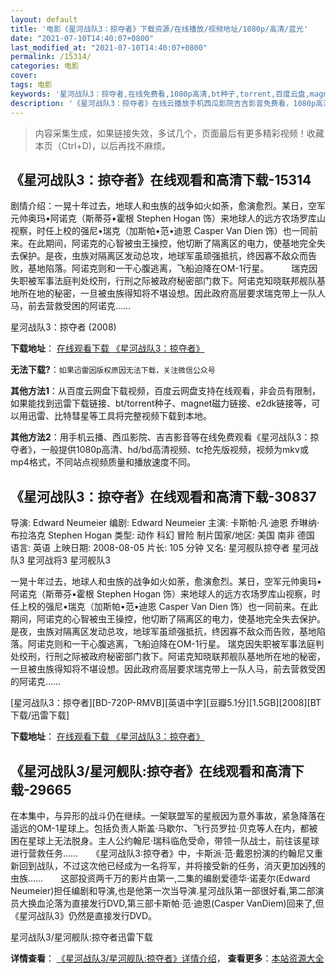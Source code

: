 ```yaml
---
layout: default
title: '电影《星河战队3：掠夺者》下载资源/在线播放/视频地址/1080p/高清/蓝光'
date: "2021-07-10T14:40:07+0800"
last_modified_at: "2021-07-10T14:40:07+0800"
permalink: /15314/
categories: 电影
cover:
tags: 电影
keywords: '星河战队3：掠夺者,在线免费看,1080p高清,bt种子,torrent,百度云盘,magnet,磁力链,迅雷下载资源'
description: '《星河战队3：掠夺者》在线云播放手机西瓜影院吉吉影音免费看，1080p高清bd/hd未删减完整版和tc抢先枪版，mkv/mp4格式，附带bt/torrent种子、magnet/磁力链、百度云盘、网盘资源迅雷下载链接'
---
```


>内容采集生成，如果链接失效，多试几个，页面最后有更多精彩视频！收藏本页（Ctrl+D)，以后再找不麻烦。


## 《星河战队3：掠夺者》在线观看和高清下载-15314

剧情介绍：一晃十年过去，地球人和虫族的战争如火如荼，愈演愈烈。某日，空军元帅奥玛•阿诺克（斯蒂芬•霍根 Stephen Hogan 饰）来地球人的远方农场罗库山视察，时任上校的强尼•瑞克（加斯帕•范•迪恩 Casper Van Dien 饰）也一同前来。在此期间，阿诺克的心智被虫王操控，他切断了隔离区的电力，使基地完全失去保护。是夜，虫族对隔离区发动总攻，地球军虽顽强抵抗，终因寡不敌众而告败，基地陷落。阿诺克则和一干心腹逃离，飞船迫降在OM-1行星。  　　瑞克因失职被军事法庭判处绞刑，行刑之际被政府秘密部门救下。阿诺克知晓联邦舰队基地所在地的秘密，一旦被虫族得知将不堪设想。因此政府高层要求瑞克带上一队人马，前去营救受困的阿诺克……


星河战队3：掠夺者 (2008)

**下载地址**： [在线观看下载 《星河战队3：掠夺者》](https://www.btbtdy.me/btdy/dy4679.html) 


**无法下载?**：`如果迅雷因版权原因无法下载，关注微信公众号 `

**其他方法1**：从百度云网盘下载视频，百度云网盘支持在线观看，非会员有限制，如果能找到迅雷下载链接、bt/torrent种子、magnet磁力链接、e2dk链接等，可以用迅雷、比特彗星等工具将完整视频下载到本地。

**其他方法2**：用手机云播、西瓜影院、吉吉影音等在线免费观看《星河战队3：掠夺者》，一般提供1080p高清、hd/bd高清视频、tc抢先版视频，视频为mkv或mp4格式，不同站点视频质量和播放速度不同。


## 《星河战队3：掠夺者》在线观看和高清下载-30837

导演: Edward Neumeier 编剧: Edward Neumeier 主演: 卡斯帕·凡·迪恩 乔琳纳·布拉洛克 Stephen Hogan 类型: 动作 科幻 冒险 制片国家/地区: 美国 南非 德国 语言: 英语 上映日期: 2008-08-05 片长: 105 分钟 又名: 星河舰队掠夺者 星河战队3 星河战将3 星河舰队3

一晃十年过去，地球人和虫族的战争如火如荼，愈演愈烈。某日，空军元帅奥玛•阿诺克（斯蒂芬•霍根 Stephen Hogan 饰）来地球人的远方农场罗库山视察，时任上校的强尼•瑞克（加斯帕•范•迪恩 Casper Van Dien 饰）也一同前来。在此期间，阿诺克的心智被虫王操控，他切断了隔离区的电力，使基地完全失去保护。是夜，虫族对隔离区发动总攻，地球军虽顽强抵抗，终因寡不敌众而告败，基地陷落。阿诺克则和一干心腹逃离，飞船迫降在OM-1行星。 瑞克因失职被军事法庭判处绞刑，行刑之际被政府秘密部门救下。阿诺克知晓联邦舰队基地所在地的秘密，一旦被虫族得知将不堪设想。因此政府高层要求瑞克带上一队人马，前去营救受困的阿诺克……


[星河战队3：掠夺者][BD-720P-RMVB][英语中字][豆瓣5.1分][1.5GB][2008][BT下载/迅雷下载]

**下载地址**： [在线观看下载 《星河战队3：掠夺者》](https://www.btdx8.com/torrent/starship_troopers_3_marauder_2008.html) 


## 《星河战队3/星河舰队:掠夺者》在线观看和高清下载-29665

在本集中，与异形的战斗仍在继续。一架联盟军的星舰因为意外事故，紧急降落在遥远的OM-1星球上。包括负责人斯盖·马歇尔、飞行员罗拉·贝克等人在内，都被困在星球上无法脱身。主人公约翰尼&middot;瑞科临危受命，带领一队战士，前往该星球进行营救任务&hellip;…　　《星河战队3:掠夺者》中，卡斯派·范&middot;戴恩扮演的约翰尼又重新回到战队，不过这次他已经成为一名将军，并将接受新的任务，消灭更加凶残的虫族……　　这部投资两千万的影片由第一,二集的编剧爱德华·诺麦尔(Edward Neumeier)担任编剧和导演,也是他第一次当导演.星河战队第一部很好看,第二部演员大换血沦落为直接发行DVD,第三部卡斯帕·范&middot;迪恩(Casper VanDiem)回来了,但《星河战队3》仍然是直接发行DVD。


星河战队3/星河舰队:掠夺者迅雷下载

**详情查看**： [《星河战队3/星河舰队:掠夺者》详情介绍](/movie/29665/)， **查看更多**：[本站资源大全](/movie/t/all/)

